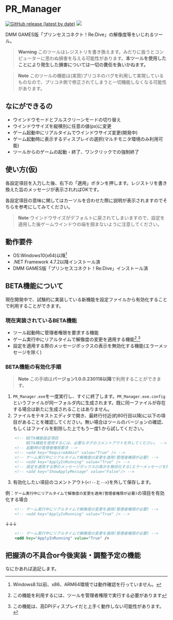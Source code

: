 # PR_Manager

[![GitHub release (latest by date)](https://img.shields.io/github/v/release/South2190/PR_Manager)](../../releases)
[![](https://img.shields.io/badge/-changelog-green)](changelog.md)

DMM GAMES版「プリンセスコネクト！Re:Dive」の解像度等をいじれるツール。

> **Warning**
> このツールはレジストリを書き換えます。みだりに扱うとコンピューターに思わぬ損害を与える可能性があります。**本ツールを使用したことにより発生した損害については一切の責任を負いかねます。**

> **Note**
> このツールの機能は(実質)プリコネのバグを利用して実現しているものなので、プリコネ側で修正されてしまうと一切機能しなくなる可能性があります。

## なにができるの
- ウインドウモードとフルスクリーンモードの切り替え
- ウインドウサイズを縦横別に任意の値(px)に変更
- ゲーム起動中にリアルタイムでウインドウサイズ変更(開発中)
- ゲーム起動時に表示するディスプレイの選択(マルチモニタ環境のみ利用可能)
- ツールからのゲームの起動・終了、ワンクリックでの強制終了

## 使い方(仮)
各設定項目を入力した後、右下の「適用」ボタンを押します。レジストリを書き換えた旨のメッセージが表示されればOKです。

各設定項目の意味に関してはカーソルを合わせた際に説明が表示されますのでそちらを参考にしてみてください。

> **Note**
> ウインドウサイズがデフォルトに戻されてしまいますので、設定を適用した後ゲームウインドウの端を掴まないように注意してください。

## 動作要件
- OS:Windows10(x64)以降[^1]
- .NET Framework 4.7.2以降インストール済
- DMM GAMES版「プリンセスコネクト！Re:Dive」インストール済
[^1]:Windows8.1以前、x86、ARM64環境では動作確認を行っていません。

## BETA機能について
現在開発中で、試験的に実装している新機能を設定ファイルから有効化することで利用することができます。

### 現在実装されているBETA機能
- ツール起動時に管理者権限を要求する機能
- ゲーム実行中にリアルタイムで解像度の変更を適用する機能[^2],[^3]
- 設定を適用する際のメッセージボックスの表示を無効化する機能(エラーメッセージを除く)
[^2]:この機能を利用するには、ツールを管理者権限で実行する必要があります
[^3]:この機能は、高DPIディスプレイだと上手く動作しない可能性があります。

### BETA機能の有効化手順

> **Note**
> この手順は**バージョン1.0.0.230118以降**で利用することができます。

1. `PR_Manager.exe`を一度実行し、すぐに終了します。`PR_Manager.exe.config`というファイルが同一フォルダ内に生成されます。既に同一ファイルが存在する場合は新たに生成されることはありません。
2. ファイルをテキストエディタで開き、最終行付近(約80行目以降)に以下の項目があることを確認してください。無い場合はツールのバージョンの確認、もしくはファイルを削除した上でもう一度1.から試してください。

```xml
    <!-- BETA機能設定項目
         BETA機能を使用するには、必要なタグのコメントアウトを外してください。 -->
    <!-- 起動時の管理者権限要求 -->
    <!-- <add key="RequireAdmin" value="True" /> -->
    <!-- ゲーム実行中にリアルタイムで解像度の変更を適用(管理者権限が必要) -->
    <!-- <add key="ApplyInRunning" value="True" /> -->
    <!-- 設定を適用する際のメッセージボックスの表示を無効化する(エラーメッセージを除く) -->
    <!-- <add key="ShowApplyMessage" value="False"/> -->
```

3. 有効化したい項目のコメントアウト(`<!--`と`-->`)を外して保存します。

例：`ゲーム実行中にリアルタイムで解像度の変更を適用(管理者権限が必要)`の項目を有効化する場合

```xml
    <!-- ゲーム実行中にリアルタイムで解像度の変更を適用(管理者権限が必要) -->
    <!-- <add key="ApplyInRunning" value="True" /> -->
```
↓↓↓
```xml
    <!-- ゲーム実行中にリアルタイムで解像度の変更を適用(管理者権限が必要) -->
    <add key="ApplyInRunning" value="True" />
```

## 把握済の不具合or今後実装・調整予定の機能
なにかあれば追記します。
